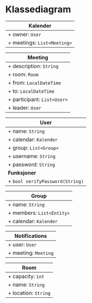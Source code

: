 # Klassediagram

| Kalender |
|----------|
|+ owner: `User`|
|+ meetings: `List<Meeting>`|

| Meeting |
|----------|
|+ description: `String`|
|+ room: `Room`|
|+ from: `LocalDateTime`|
|+ to: `LocalDateTime`|
|+ participant: `List<User>`|
|+ leader: `User`|

| User |
|----------|
|+ name: `String`|
|+ calendar: `Kalender`|
|+ group: `List<Group>`|
|+ username: `String`|
|+ password: `String`|
|**Funksjoner**|
|+ `bool verifyPassword(String)`|

| Group |
|----------|
|+ name: `String`|
|+ members: `List<Entity>`|
|+ calendar: `Kalender`|

| Notifications |
|----------|
|+ user: `User`|
|+ meeting: `Meeting`|

| Room |
|----------|
|+ capacity: `int`|
|+ name: `String`|
|+ location: `String`|

